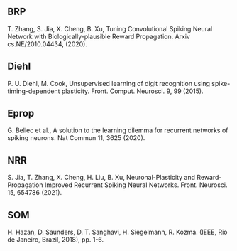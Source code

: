 ## BRP

T. Zhang, S. Jia, X. Cheng, B. Xu, Tuning Convolutional Spiking Neural Network with Biologically-plausible Reward Propagation. Arxiv cs.NE/2010.04434,  (2020).

## Diehl

P. U. Diehl, M. Cook, Unsupervised learning of digit recognition using spike-timing-dependent plasticity. Front. Comput. Neurosci. 9, 99 (2015).

## Eprop

G. Bellec et al., A solution to the learning dilemma for recurrent networks of spiking neurons. Nat Commun 11, 3625 (2020).

## NRR

S. Jia, T. Zhang, X. Cheng, H. Liu, B. Xu, Neuronal-Plasticity and Reward-Propagation Improved Recurrent Spiking Neural Networks. Front. Neurosci. 15, 654786 (2021).

## SOM

H. Hazan, D. Saunders, D. T. Sanghavi, H. Siegelmann, R. Kozma. (IEEE, Rio de Janeiro, Brazil, 2018), pp. 1-6.

